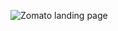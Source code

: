 
![Zomato landing page](https://github.com/Prajakta-Asodekar/Zomato-landing-page-Project/assets/140184771/67b0dd9e-465b-4118-8135-adc1fa83f939)

